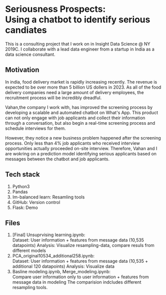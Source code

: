# Seriousness Prospects:<br />Using a chatbot to identify serious candiates
This is a consulting project that I work on in Insight Data Science @ NY 2019C. I collaborate with a lead data engineer from a startup in India as a data science consultant. 

## Motivation
In india, food delivery market is rapidly increasing recently. The revenue is expected to be over more than 5 billion US dollers in 2023. As all of the food delivery companies need a large amount of delivery employees, the recruitment process will be incredibly dreadful. 

Vahan,the company I work with, has improved the screening process by developing a scalable and automated chatbot on What's App. This product can not only engage with job applicants and collect their information through a conversation, but also begin a real-time screening process and schedule interviews for them. 

However, they notice a new business problem happened after the screening process. Only less than 4% job applicants who received interview opportunities actually proceeded on-site interview. Therefore, Vahan and I are wokring on a prediction model identifying serious applicants based on messages between the chatbot and job applicants.  

## Tech stack
1. Python3
2. Pandas
3. Im-balanced learn: Resamling tools
4. GitHub: Version control
5. Flask: Demo

## Files
1. [Final] Unsuprvising learning.ipynb: <br />
Dataset: User information + features from message data (10,535 datapoints)
Analysis: Visualize resampling-data, compare resuls from different models
2. PCA_original10534_additional258.ipynb: <br />
Dataset: User information + features from message data (10,535 + additional 120 datapoints)
Analysis: Visualize data
3. Basline modeling.ipynb, Merge_modeling.ipynb: <br />
Compare user information only to user information + features from message data in modeling
The comparision indcludes different resampling tools.